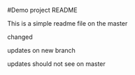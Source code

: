 #Demo project README

This is a simple readme file on the master

changed

updates on new branch

updates should not see on master